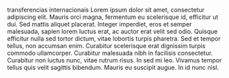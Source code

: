 transferencias internacionais
Lorem ipsum dolor sit amet, consectetur adipiscing elit. Mauris orci magna, fermentum eu scelerisque id, efficitur ut dui. Sed mattis aliquet placerat. Integer imperdiet, eros et semper malesuada, sapien lorem luctus erat, ac auctor erat velit sed odio. Quisque efficitur nulla sed tortor dictum, vitae lobortis turpis pharetra. Sed et tempor tellus, non accumsan enim. Curabitur scelerisque erat dignissim turpis commodo ullamcorper. Curabitur malesuada nibh in facilisis consectetur. Curabitur non luctus nunc, vitae rutrum risus. In sed mi leo. Vivamus tempor tellus quis velit sagittis bibendum. Mauris eu suscipit augue. In id nunc nisl.
